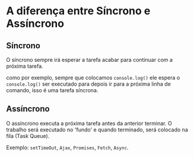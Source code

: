 # A diferença entre Síncrono e Assíncrono

## Síncrono

O síncrono sempre irá esperar a tarefa acabar para continuar com a próxima tarefa.

como por exemplo, sempre que colocamos `console.log()` ele espera o `console.log()` ser executado para depois ir para a próxima linha de comando, isso é uma tarefa síncrona.

## Assíncrono

O assíncrono executa a próxima tarefa antes da anterior terminar. O trabalho será executado no 'fundo' e quando terminado, será colocado na fila (Task Queue).

Exemplo: `setTimeOut`, `Ajax`, `Promises`, `Fetch`, `Async`.
